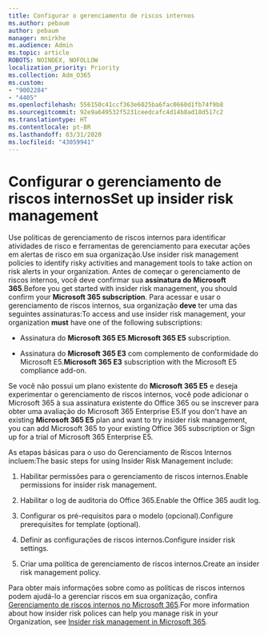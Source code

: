 ```yaml
---
title: Configurar o gerenciamento de riscos internos
ms.author: pebaum
author: pebaum
manager: mnirkhe
ms.audience: Admin
ms.topic: article
ROBOTS: NOINDEX, NOFOLLOW
localization_priority: Priority
ms.collection: Adm_O365
ms.custom:
- "9002284"
- "4405"
ms.openlocfilehash: 556150c41ccf363e6025ba6fac0660d1fb74f9b8
ms.sourcegitcommit: 92e9a649532f5231ceedcafc4d14b8ad18d517c2
ms.translationtype: HT
ms.contentlocale: pt-BR
ms.lasthandoff: 03/31/2020
ms.locfileid: "43059941"
---
```

# <a name="set-up-insider-risk-management"></a><span data-ttu-id="b15ed-102">Configurar o gerenciamento de riscos internos</span><span class="sxs-lookup"><span data-stu-id="b15ed-102">Set up insider risk management</span></span>

<span data-ttu-id="b15ed-103">Use políticas de gerenciamento de riscos internos para identificar atividades de risco e ferramentas de gerenciamento para executar ações em alertas de risco em sua organização.</span><span class="sxs-lookup"><span data-stu-id="b15ed-103">Use insider risk management policies to identify risky activities and management tools to take action on risk alerts in your organization.</span></span> <span data-ttu-id="b15ed-104">Antes de começar o gerenciamento de riscos internos, você deve confirmar sua **assinatura do Microsoft 365**.</span><span class="sxs-lookup"><span data-stu-id="b15ed-104">Before you get started with insider risk management, you should confirm your **Microsoft 365 subscription**.</span></span> <span data-ttu-id="b15ed-105">Para acessar e usar o gerenciamento de riscos internos, sua organização **deve** ter uma das seguintes assinaturas:</span><span class="sxs-lookup"><span data-stu-id="b15ed-105">To access and use insider risk management, your organization **must** have one of the following subscriptions:</span></span>

- <span data-ttu-id="b15ed-106">Assinatura do **Microsoft 365 E5**.</span><span class="sxs-lookup"><span data-stu-id="b15ed-106">**Microsoft 365 E5** subscription.</span></span>

- <span data-ttu-id="b15ed-107">Assinatura do **Microsoft 365 E3** com complemento de conformidade do Microsoft E5.</span><span class="sxs-lookup"><span data-stu-id="b15ed-107">**Microsoft 365 E3** subscription with the Microsoft E5 compliance add-on.</span></span>

<span data-ttu-id="b15ed-108">Se você não possui um plano existente do **Microsoft 365 E5** e deseja experimentar o gerenciamento de riscos internos, você pode adicionar o Microsoft 365 à sua assinatura existente do Office 365 ou se inscrever para obter uma avaliação do Microsoft 365 Enterprise E5.</span><span class="sxs-lookup"><span data-stu-id="b15ed-108">If you don't have an existing **Microsoft 365 E5** plan and want to try insider risk management, you can add Microsoft 365 to your existing Office 365 subscription or Sign up for a trial of Microsoft 365 Enterprise E5.</span></span>

<span data-ttu-id="b15ed-109">As etapas básicas para o uso do Gerenciamento de Riscos Internos incluem:</span><span class="sxs-lookup"><span data-stu-id="b15ed-109">The basic steps for using Insider Risk Management include:</span></span>

1. <span data-ttu-id="b15ed-110">Habilitar permissões para o gerenciamento de riscos internos.</span><span class="sxs-lookup"><span data-stu-id="b15ed-110">Enable permissions for insider risk management.</span></span>

2. <span data-ttu-id="b15ed-111">Habilitar o log de auditoria do Office 365.</span><span class="sxs-lookup"><span data-stu-id="b15ed-111">Enable the Office 365 audit log.</span></span>

3. <span data-ttu-id="b15ed-112">Configurar os pré-requisitos para o modelo (opcional).</span><span class="sxs-lookup"><span data-stu-id="b15ed-112">Configure prerequisites for template (optional).</span></span>

4. <span data-ttu-id="b15ed-113">Definir as configurações de riscos internos.</span><span class="sxs-lookup"><span data-stu-id="b15ed-113">Configure insider risk settings.</span></span>

5. <span data-ttu-id="b15ed-114">Criar uma política de gerenciamento de riscos internos.</span><span class="sxs-lookup"><span data-stu-id="b15ed-114">Create an insider risk management policy.</span></span>

<span data-ttu-id="b15ed-115">Para obter mais informações sobre como as políticas de riscos internos podem ajudá-lo a gerenciar riscos em sua organização, confira [Gerenciamento de riscos internos no Microsoft 365](https://go.microsoft.com/fwlink/?linkid=2123907).</span><span class="sxs-lookup"><span data-stu-id="b15ed-115">For more information about how insider risk polices can help you manage risk in your Organization, see [Insider risk management in Microsoft 365](https://go.microsoft.com/fwlink/?linkid=2123907).</span></span>
